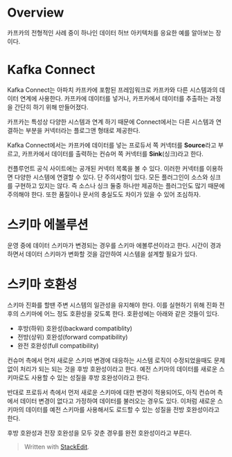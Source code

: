 # Overview

카프카의 전형적인 사례 중이 하나인 데이터 허브 아키텍처를 응요한 예를
알아보는 장이다. 

# Kafka Connect

Kafka Connect는 아파치 카프카에 포함된 프레임워크로 카프카와 다른 시스템과의 데이터 연계에 사용한다. 카프카에 데이터를 넣거나, 카프카에서 데이터를 추출하는 과정을 간단히 하기 위해 만들어졌다. 

카프카는 특성상 다양한 시스템과 연계 하기 때문에 Connect에서는 다른 시스템과 연결하는 부분을 커넥터라는 플로그앤 형태로 제공한다. 

Kafka Connect에서는 카프카에 데이터를 넣는 프로듀서 쪽 커넥터를 **Source**라고 부르고, 카프카에서 데이터를 출력하는 컨슈머 쪽 커넥터를 **Sink**(싱크)라고 한다. 

컨플루언트 공식 사이트에는 공개된 커넥터 목록을 볼 수 있다. 이러한 커넥터를 이용하면 다양한 시스템에 연결할 수 있다. 단 주의사항이 있다. 모든 플러그인이 소스와 싱크를 구현하고 있지는 않다. 즉 소스나 싱크 둘중 하나만 제공하는 플러그인도 많기 때문에 주의해야 한다. 또한 품질이나 문서의 충실도도 차이가 있을 수 있어 조심하자.

# 스키마 에볼루션

운영 중에 데이터 스키마가 변경되는 경우를 스키마 에볼루션이라고 한다.   시간이 경과하면서 데이터 스키마가 변화할 것을 감안하여 시스템을 설계할 필요가 있다.

# 스키마 호환성

스키마 진화를 할땐 주변 시스템의 일관성을 유지해야 한다. 이를 실현하기 위해 진화 전후의 스키마에 어느 정도 호환성을 갖도록 한다. 호환성에는 아래와 같은 것들이 있다. 

* 후방(하위) 호완성(backward compatiblity)
* 전방(상위) 호완성(forward compatibility)
* 완전 호완성(full compatibility)

컨슈머 측에서 먼저 새로운 스키마 변경에 대응하는 시스템 로직이 수정되었을때도 문제 없이 처리가 되는 되는 것을 후방 호완성이라고 한다. 예전 스키마의 데이터를 새로운 스키마로도 사용할 수 있는 성질을 후방 호완성이라고 한다. 

반대로 프로듀서 측에서 먼저 새로운 스키마에 대한 변경이 적용되어도, 아직 컨슈머 측에서 데이터 변경이 없다고 가정하여 데이터를 불러오는 경우도 있다. 이처럼 새로운 스키마의 데이터를 예전 스키마를 사용해서도 로드할 수 있는 성질을 전방 호완성이라고 한다. 

후방 호완성과 전장 호완성을 모두 갖춘 경우를 완전 호완성이라고 부른다. 

> Written with [StackEdit](https://stackedit.io/).
<!--stackedit_data:
eyJoaXN0b3J5IjpbMTc3MDA4MDQ1MywtNDA0MzE1Mjk2LC0xMj
Y3NzI5ODAwLDE2MTYyNzQwNzksLTc0ODYxMTEzXX0=
-->